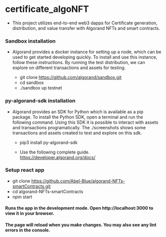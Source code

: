 # certificate_algoNFT

* This project utilizes end-to-end web3 dapps for Certificate generation, distribution, and value transfer with Algorand NFTs and smart contracts.   


### Sandbox installation
* Algorand provides a docker instance for setting up a node, which can be used to get started developing quickly. To install and use this instance, follow these instructions.​ By running the test distribution, we can explore on different transactions and assets for testing.

   * git clone https://github.com/algorand/sandbox.git
   * cd sandbox
   * ./sandbox up testnet

### py-algorand-sdk installation
* Algorand provides an SDK for Python which is available as a pip package. To install the Python SDK, open a terminal and run the following command. Using this SDK it is possible to interact with assets and transactions programatically. The ./screenshots shows some transactions and assets created to test and explore on this sdk.

   * pip3 install py-algorand-sdk

   * Use the following complete guide. https://developer.algorand.org/docs/

### Setup react app
   
   * git clone https://github.com/Abel-Blue/algorand-NFTs-smartContracts.git
   * cd algorand-NFTs-smartContracts
   * npm start

#### Runs the app in the development mode. Open http://localhost:3000 to view it in your browser.

#### The page will reload when you make changes. You may also see any lint errors in the console.